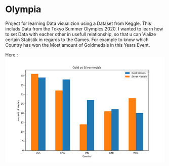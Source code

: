 # Olympia
Project for learning Data visualizion using a Dataset from Keggle.
This includs Data from the Tokyo Summer Olympics 2020.
I wanted to learn how to set Data with eacher other in usefull relationship, so that u can Vialize certain Statistik in regards to the Games.
For example to know which Country has won the Most amount of Goldmedals in this Years Event. 

Here : ![image](/assets/images/GoldVSSilvermedals.png) 







